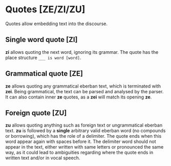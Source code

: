 # Quotes [ZE/ZI/ZU]

Quotes allow embedding text into the discourse.

## Single word quote [ZI]

**zi** allows quoting the next word, ignoring its grammar. The quote has the
place structure `___ is word [word]`.

## Grammatical quote [ZE]

**ze** allows quoting any grammatical eberban text, which is terminated with
**zei**. Being grammatical, the text can be parsed and analysed by the parser. It
can also contain inner **ze** quotes, as a **zei** will match its opening
**ze**.

## Foreign quote [ZU]

**zu** allows quoting anything such as foreign text or ungrammatical eberban
text. **zu** is followed by a **single** arbitrary valid eberban word (no
compounds or borrowing), which has the role of a delimiter. The quote ends when
this word appear again with spaces before it. The delimiter word should not
appear in the text, either written with same letters or pronounced the same way, as it
could lead to ambiguities regarding where the quote ends in written text and/or in vocal speech.